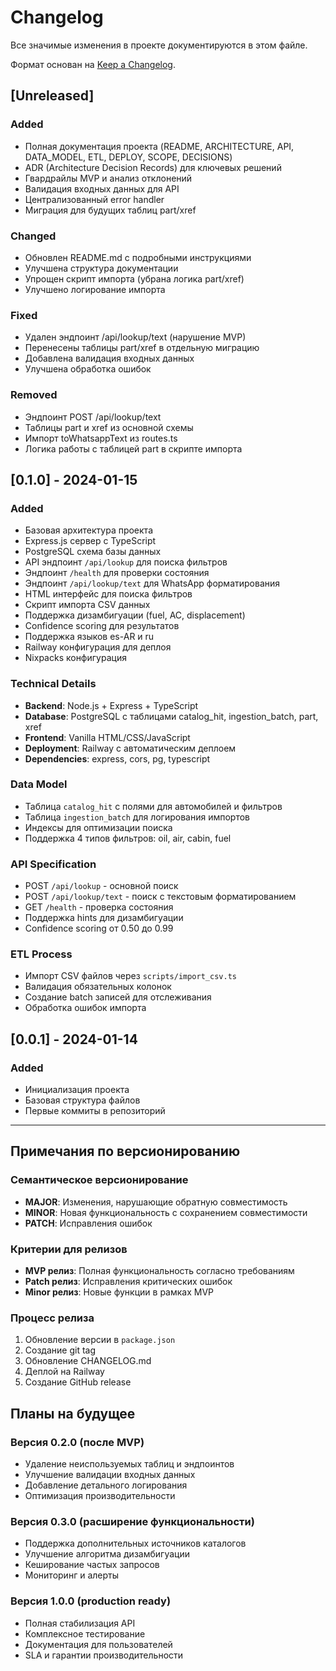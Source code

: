 # Changelog

Все значимые изменения в проекте документируются в этом файле.

Формат основан на [Keep a Changelog](https://keepachangelog.com/en/1.0.0/).

## [Unreleased]

### Added
- Полная документация проекта (README, ARCHITECTURE, API, DATA_MODEL, ETL, DEPLOY, SCOPE, DECISIONS)
- ADR (Architecture Decision Records) для ключевых решений
- Гвардрайлы MVP и анализ отклонений
- Валидация входных данных для API
- Централизованный error handler
- Миграция для будущих таблиц part/xref

### Changed
- Обновлен README.md с подробными инструкциями
- Улучшена структура документации
- Упрощен скрипт импорта (убрана логика part/xref)
- Улучшено логирование импорта

### Fixed
- Удален эндпоинт /api/lookup/text (нарушение MVP)
- Перенесены таблицы part/xref в отдельную миграцию
- Добавлена валидация входных данных
- Улучшена обработка ошибок

### Removed
- Эндпоинт POST /api/lookup/text
- Таблицы part и xref из основной схемы
- Импорт toWhatsappText из routes.ts
- Логика работы с таблицей part в скрипте импорта

## [0.1.0] - 2024-01-15

### Added
- Базовая архитектура проекта
- Express.js сервер с TypeScript
- PostgreSQL схема базы данных
- API эндпоинт `/api/lookup` для поиска фильтров
- Эндпоинт `/health` для проверки состояния
- Эндпоинт `/api/lookup/text` для WhatsApp форматирования
- HTML интерфейс для поиска фильтров
- Скрипт импорта CSV данных
- Поддержка дизамбигуации (fuel, AC, displacement)
- Confidence scoring для результатов
- Поддержка языков es-AR и ru
- Railway конфигурация для деплоя
- Nixpacks конфигурация

### Technical Details
- **Backend**: Node.js + Express + TypeScript
- **Database**: PostgreSQL с таблицами catalog_hit, ingestion_batch, part, xref
- **Frontend**: Vanilla HTML/CSS/JavaScript
- **Deployment**: Railway с автоматическим деплоем
- **Dependencies**: express, cors, pg, typescript

### Data Model
- Таблица `catalog_hit` с полями для автомобилей и фильтров
- Таблица `ingestion_batch` для логирования импортов
- Индексы для оптимизации поиска
- Поддержка 4 типов фильтров: oil, air, cabin, fuel

### API Specification
- POST `/api/lookup` - основной поиск
- POST `/api/lookup/text` - поиск с текстовым форматированием
- GET `/health` - проверка состояния
- Поддержка hints для дизамбигуации
- Confidence scoring от 0.50 до 0.99

### ETL Process
- Импорт CSV файлов через `scripts/import_csv.ts`
- Валидация обязательных колонок
- Создание batch записей для отслеживания
- Обработка ошибок импорта

## [0.0.1] - 2024-01-14

### Added
- Инициализация проекта
- Базовая структура файлов
- Первые коммиты в репозиторий

---

## Примечания по версионированию

### Семантическое версионирование
- **MAJOR**: Изменения, нарушающие обратную совместимость
- **MINOR**: Новая функциональность с сохранением совместимости
- **PATCH**: Исправления ошибок

### Критерии для релизов
- **MVP релиз**: Полная функциональность согласно требованиям
- **Patch релиз**: Исправления критических ошибок
- **Minor релиз**: Новые функции в рамках MVP

### Процесс релиза
1. Обновление версии в `package.json`
2. Создание git tag
3. Обновление CHANGELOG.md
4. Деплой на Railway
5. Создание GitHub release

## Планы на будущее

### Версия 0.2.0 (после MVP)
- Удаление неиспользуемых таблиц и эндпоинтов
- Улучшение валидации входных данных
- Добавление детального логирования
- Оптимизация производительности

### Версия 0.3.0 (расширение функциональности)
- Поддержка дополнительных источников каталогов
- Улучшение алгоритма дизамбигуации
- Кеширование частых запросов
- Мониторинг и алерты

### Версия 1.0.0 (production ready)
- Полная стабилизация API
- Комплексное тестирование
- Документация для пользователей
- SLA и гарантии производительности
